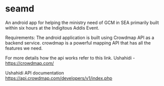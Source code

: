 seamd
=====
An android app for helping the ministry need of GCM in SEA primarily built within six hours at the Indigitous Addis Event.

Requirements:
The android application is built using Crowdmap API as a backend service. crowdmap is a powerful mapping API that has all the features we need. 

For more details how the api works refer to this link.
Ushahidi - https://crowdmap.com/
 
Ushahidi API documentation 
https://api.crowdmap.com/developers/v1/index.php
